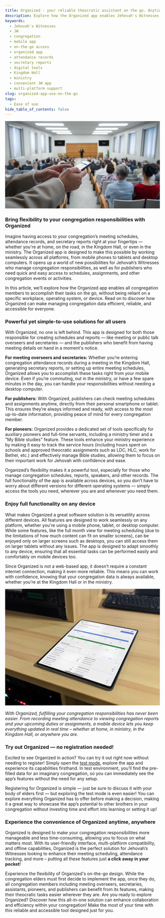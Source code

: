 ```yaml
---
title: Organized - your reliable theocratic assistant on the go. Anytime. Anywhere.
description: Explore how the Organized app enables Jehovah's Witnesses to manage meeting schedules, attendance records, secretary reports, and more from any device—whether at home, in the Kingdom Hall, or out in the ministry.
keywords:
  - Jehovah's Witnesses
  - JW
  - congregation
  - mobile app
  - on-the-go access
  - organized app
  - attendance records
  - secretary reports
  - digital tools
  - Kingdom Hall
  - ministry
  - convenient JW app
  - multi-platform support
slug: organized-app-use-on-the-go
tags:
  - Ease of use
hide_table_of_contents: false
---
```


![Use Organized app anytime and anywhere – from home, Kingdom Hall, or any other place. It's easy and reliable application for Jehovah's Witnesses](./images/using-Organized-app-in-a-Kingdom-Hall.jpg)

### Bring flexibility to your congregation responsibilities with Organized

Imagine having access to your congregation’s meeting schedules, attendance records, and secretary reports right at your fingertips — whether you're at home, on the road, in the Kingdom Hall, or even in the ministry. The Organized app is designed to make this possible by working seamlessly across all platforms, from mobile phones to tablets and desktop computers. It opens up a world of new possibilities for Jehovah’s Witnesses who manage congregation responsibilities, as well as for publishers who need quick and easy access to schedules, assignments, and other congregation events or activities.

In this article, we’ll explore how the Organized app enables all congregation members to accomplish their tasks on the go, without being reliant on a specific workplace, operating system, or device. Read on to discover how Organized can make managing congregation data efficient, reliable, and accessible for everyone.

<!-- truncate -->

### Powerful yet simple-to-use solutions for all users

With Organized, no one is left behind. This app is designed for both those responsible for creating schedules and reports — like meeting or public talk overseers and secretaries — and the publishers who benefit from having meeting details on hand in a moment's notice.

**For meeting overseers and secretaries:** Whether you’re entering congregation attendance records during a meeting in the Kingdom Hall, generating secretary reports, or setting up entire meeting schedules, Organized allows you to accomplish these tasks right from your mobile device. Even if you’re commuting, out in the ministry, or have a few spare minutes in the day, you can handle your responsibilities without needing a desktop computer.

**For publishers:** With Organized, publishers can check meeting schedules and assignments anytime, directly from their personal smartphone or tablet. This ensures they’re always informed and ready, with access to the most up-to-date information, providing peace of mind for every congregation member.

**For pioneers:** Organized provides a dedicated set of tools specifically for auxiliary pioneers and full-time servants, including a ministry timer and a "My Bible studies" feature. These tools enhance your ministry experience by making it easy to track the service hours (including hours spent on schools and approved theocratic assignments such as LDC, HLC, work for Bethel, etc.) and effectively manage Bible studies, allowing them to focus on their important work for Jehovah with confidence and ease.

Organized’s flexibility makes it a powerful tool, especially for those who manage congregation schedules, reports, speakers, and other records. The full functionality of the app is available across devices, so you don’t have to worry about different versions for different operating systems — simply access the tools you need, wherever you are and whenever you need them.

### Enjoy full functionality on any device

What makes Organized a great software solution is its versatility across different devices. All features are designed to work seamlessly on any platform, whether you're using a mobile phone, tablet, or desktop computer. While some features, like the full month view for meeting scheduling (due to the limitations of how much content can fit on smaller screens), can be enjoyed only on larger screens such as desktops, you can still access them on larger tablets without any issues. The app is designed to adapt smoothly to any device, ensuring that all essential tasks can be performed easily and comfortably on mobile devices too.

Since Organized is not a web-based app, it doesn’t require a constant internet connection, making it even more reliable. This means you can work with confidence, knowing that your congregation data is always available, whether you’re at the Kingdom Hall or in the ministry.

![Personal tablet in the Kingdom Hall used for conveniently entering meeting attendance records during Jehovah's Witnesses meetings](./images/Organized-on-tablet-in-Kingdom-Hall-for-counting-meeting-attendance-records.jpg)

_With Organized, fulfilling your congregation responsibilities has never been easier. From recording meeting attendance to viewing congregation reports and your upcoming duties or assignments, a mobile device lets you keep everything updated in real time – whether  at home, in ministry, in the Kingdom Hall, or anywhere you are._

### Try out Organized — no registration needed!

Excited to see Organized in action? You can try it out right now without needing to register! Simply open the [test mode](https://test.organized-app.com/), explore the app and experience its capabilities firsthand. In test environment, you’ll find the pre-filled data for an imaginary congregation, so you can immediately see the app’s features without the need for any setup.

Registering for Organized is simple — just be sure to discuss it with your body of elders first — but exploring the test mode is even easier! You can explore everything Organized has to offer before making a decision, making it a great way to showcase the app’s potential to other brothers in your congregation without investing time and effort into learning or setting it up!

### Experience the convenience of Organized anytime, anywhere

Organized is designed to make your congregation responsibilities more manageable and less time-consuming, allowing you to focus on what matters most. With its user-friendly interface, multi-platform compatibility, and offline capabilities, Organized is the perfect solution for Jehovah’s Witnesses looking to enhance their meeting scheduling, attendance tracking, and more – putting all these features just **a click away in your pocket**!

Experience the flexibility of Organized's on-the-go design. While the congregation elders must first decide to implement the app, once they do, all congregation members including meeting overseers, secretaries, assistants, pioneers, and publishers can benefit from its features, making their theocratic tasks easier wherever they are. Are you ready to explore Organized? Discover how this all-in-one solution can enhance collaboration and efficiency within your congregation! Make the most of your time with this reliable and accessible tool designed just for you.